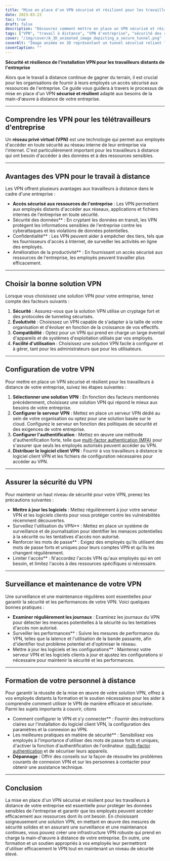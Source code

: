 ```yaml
---
title: "Mise en place d'un VPN sécurisé et résilient pour les travailleurs distants de l'entreprise"
date: 2023-03-23
toc: true
draft: false
description: "Découvrez comment mettre en place un VPN sécurisé et résilient pour les employés distants de votre entreprise, afin de garantir un accès sécurisé aux ressources de l'entreprise."
tags: ["VPN", "travail à distance", "VPN d'entreprise", "sécurité des réseaux", "chiffrement", "les protocoles de tunneling", "Configuration du VPN", "Serveur VPN", "Sécurité VPN", "VPN maintenance", "Surveillance VPN", "VPN solution", "l'authentification", "la sécurité des données", "vie privée", "performance", "évolutivité", "la compatibilité", "formation des employés", "meilleures pratiques"]
cover: "/img/cover/A_3D_animated_image_depicting_a_secure_tunnel.png"
coverAlt: "Image animée en 3D représentant un tunnel sécurisé reliant l'ordinateur portable d'un travailleur à distance à un bâtiment de l'entreprise, symbolisant la connexion VPN. Une icône de bouclier plane au-dessus du tunnel, représentant la sécurité et la résilience."
coverCaption: ""
---
```


**Sécurité et résilience de l'installation VPN pour les travailleurs distants de l'entreprise**

Alors que le travail à distance continue de gagner du terrain, il est crucial pour les organisations de fournir à leurs employés un accès sécurisé aux ressources de l'entreprise. Ce guide vous guidera à travers le processus de mise en place d'un VPN **sécurisé et résilient** adapté aux besoins de la main-d'œuvre à distance de votre entreprise.

______

## **Comprendre les VPN pour les télétravailleurs d'entreprise**

Un **réseau privé virtuel (VPN)** est une technologie qui permet aux employés d'accéder en toute sécurité au réseau interne de leur entreprise via l'internet. C'est particulièrement important pour les travailleurs à distance qui ont besoin d'accéder à des données et à des ressources sensibles.

______

## **Avantages des VPN pour le travail à distance**

Les VPN offrent plusieurs avantages aux travailleurs à distance dans le cadre d'une entreprise :

- **Accès sécurisé aux ressources de l'entreprise** : Les VPN permettent aux employés distants d'accéder aux réseaux, applications et fichiers internes de l'entreprise en toute sécurité.
- Sécurité des données** : En cryptant les données en transit, les VPN protègent les informations sensibles de l'entreprise contre les cyberattaques et les violations de données potentielles.
- Confidentialité** : Les VPN peuvent aider à empêcher des tiers, tels que les fournisseurs d'accès à Internet, de surveiller les activités en ligne des employés.
- Amélioration de la productivité** : En fournissant un accès sécurisé aux ressources de l'entreprise, les employés peuvent travailler plus efficacement.

______

## **Choisir la bonne solution VPN**

Lorsque vous choisissez une solution VPN pour votre entreprise, tenez compte des facteurs suivants :

1. **Sécurité** : Assurez-vous que la solution VPN utilise un cryptage fort et des protocoles de tunneling sécurisés.
2. **Évolutivité** : Choisissez un VPN capable de s'adapter à la taille de votre organisation et d'évoluer en fonction de la croissance de vos effectifs.
3. **Compatibilité** : Optez pour un VPN qui prend en charge un large éventail d'appareils et de systèmes d'exploitation utilisés par vos employés.
4. **Facilité d'utilisation** : Choisissez une solution VPN facile à configurer et à gérer, tant pour les administrateurs que pour les utilisateurs.

______

## **Configuration de votre VPN**

Pour mettre en place un VPN sécurisé et résilient pour les travailleurs à distance de votre entreprise, suivez les étapes suivantes :

1. **Sélectionner une solution VPN** : En fonction des facteurs mentionnés précédemment, choisissez une solution VPN qui répond le mieux aux besoins de votre entreprise.
2. **Configurer le serveur VPN** : Mettez en place un serveur VPN dédié au sein de votre organisation ou optez pour une solution basée sur le cloud. Configurez le serveur en fonction des politiques de sécurité et des exigences de votre entreprise.
3. **Configurer l'authentification** : Mettez en œuvre une méthode d'authentification forte, telle que [multi-factor authentication (MFA)](https://simeononsecurity.com/articles/what-are-the-diferent-kinds-of-factors-in-mfa/) pour s'assurer que seuls les employés autorisés peuvent accéder au VPN.
4. **Distribuer le logiciel client VPN** : Fournir à vos travailleurs à distance le logiciel client VPN et les fichiers de configuration nécessaires pour accéder au VPN.

______

## **Assurer la sécurité du VPN**

Pour maintenir un haut niveau de sécurité pour votre VPN, prenez les précautions suivantes :

- **Mettre à jour les logiciels** : Mettez régulièrement à jour votre serveur VPN et les logiciels clients pour vous protéger contre les vulnérabilités récemment découvertes.
- Surveillez l'utilisation du VPN** : Mettez en place un système de surveillance et de journalisation pour identifier les menaces potentielles à la sécurité ou les tentatives d'accès non autorisé.
- Renforcer les mots de passe** : Exigez des employés qu'ils utilisent des mots de passe forts et uniques pour leurs comptes VPN et qu'ils les changent régulièrement.
- Limiter l'accès** : N'accordez l'accès VPN qu'aux employés qui en ont besoin, et limitez l'accès à des ressources spécifiques si nécessaire.

______

## **Surveillance et maintenance de votre VPN**

Une surveillance et une maintenance régulières sont essentielles pour garantir la sécurité et les performances de votre VPN. Voici quelques bonnes pratiques :

- **Examiner régulièrement les journaux** : Examinez les journaux du VPN pour détecter les menaces potentielles à la sécurité ou les tentatives d'accès non autorisé.
- Surveiller les performances** : Suivre les mesures de performance du VPN, telles que la latence et l'utilisation de la bande passante, afin d'identifier tout problème potentiel et d'optimiser le réseau.
- Mettre à jour les logiciels et les configurations** : Maintenez votre serveur VPN et les logiciels clients à jour et ajustez les configurations si nécessaire pour maintenir la sécurité et les performances.

______

## **Formation de votre personnel à distance**

Pour garantir la réussite de la mise en œuvre de votre solution VPN, offrez à vos employés distants la formation et le soutien nécessaires pour les aider à comprendre comment utiliser le VPN de manière efficace et sécurisée. Parmi les sujets importants à couvrir, citons

- Comment configurer le VPN et s'y connecter** : Fournir des instructions claires sur l'installation du logiciel client VPN, la configuration des paramètres et la connexion au VPN.
- Les meilleures pratiques en matière de sécurité** : Sensibilisez vos employés à l'importance d'utiliser des mots de passe forts et uniques, d'activer la fonction d'authentification de l'ordinateur. [multi-factor authentication](https://simeononsecurity.com/articles/what-are-the-diferent-kinds-of-factors-in-mfa/) et de sécuriser leurs appareils.
- **Dépannage** : Offrir des conseils sur la façon de résoudre les problèmes courants de connexion VPN et sur les personnes à contacter pour obtenir une assistance technique.

______

## **Conclusion**

La mise en place d'un VPN sécurisé et résilient pour les travailleurs à distance de votre entreprise est essentielle pour protéger les données sensibles de l'entreprise et garantir que les employés peuvent accéder efficacement aux ressources dont ils ont besoin. En choisissant soigneusement une solution VPN, en mettant en œuvre des mesures de sécurité solides et en assurant une surveillance et une maintenance continues, vous pouvez créer une infrastructure VPN robuste qui prend en charge la main-d'œuvre à distance de votre entreprise. En outre, une formation et un soutien appropriés à vos employés leur permettront d'utiliser efficacement le VPN tout en maintenant un niveau de sécurité élevé.

